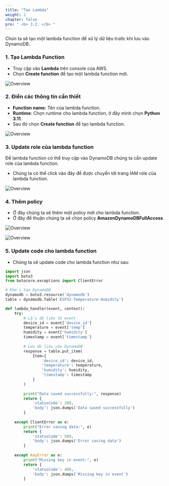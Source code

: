 ```yaml
---
title: "Tạo Lambda"
weight: 2
chapter: false
pre: " <b> 3.2. </b> "
---
```


Chún ta sẽ tạo một lambda function để xử lý dữ liệu trước khi lưu vào DynamoDB.

### 1. Tạo Lambda Function

- Truy cập vào **Lambda** trên console của AWS.
- Chọn **Create function** để tạo một lambda function mới.
  
![Overview](/fcj-ss2-workshop-003/images/35.png)

### 2. Điền các thông tin cần thiết

- **Function name**: Tên của lambda function.
- **Runtime**: Chọn runtime cho lambda function, ở đây mình chọn **Python 3.11**.
- Sau đó chọn **Create function** để tạo lambda function.

![Overview](/fcj-ss2-workshop-003/images/36.png)

### 3. Update role của lambda function

Để lambda function có thể truy cập vào DynamoDB chúng ta cần update role của lambda function.

- Chúng ta có thể click vào đây để được chuyển tới trang IAM role của lambda function.

![Overview](/fcj-ss2-workshop-003/images/37.png)

### 4. Thêm policy

- Ở đây chúng ta sẽ thêm một policy mới cho lambda function.
- Ở đây để thuận chúng ta sẽ chọn policy **AmazonDynamoDBFullAccess**.

![Overview](/fcj-ss2-workshop-003/images/38.png)

![Overview](/fcj-ss2-workshop-003/images/39.png)

### 5. Update code cho lambda function

- Chúng ta sẽ update code cho lambda function như sau:

```python
import json
import boto3
from botocore.exceptions import ClientError

# Khởi tạo DynamoDB
dynamodb = boto3.resource('dynamodb')
table = dynamodb.Table('ESP32-Temperature-Humidity')

def lambda_handler(event, context):
    try:
        # Lấy dữ liệu từ event
        device_id = event['device_id']
        temperature = event['temp']
        humidity = event['humidity']
        timestamp = event['timestamp']
        
        # Lưu dữ liệu vào DynamoDB
        response = table.put_item(
            Item={
                'device_id': device_id,
                'temperature': temperature,
                'humidity': humidity,
                'timestamp': timestamp
            }
        )
        
        print("Data saved successfully:", response)
        return {
            'statusCode': 200,
            'body': json.dumps('Data saved successfully')
        }
    
    except ClientError as e:
        print("Error saving data:", e)
        return {
            'statusCode': 500,
            'body': json.dumps('Error saving data')
        }
    
    except KeyError as e:
        print("Missing key in event:", e)
        return {
            'statusCode': 400,
            'body': json.dumps('Missing key in event')
        }
```



